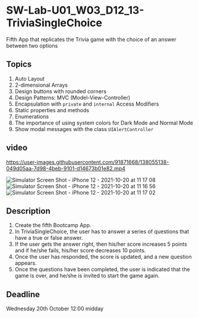 # SW-Lab-U01_W03_D12_13-TriviaSingleChoice
Fifth App that replicates the Trivia game with the choice of an answer between two options 

## Topics
1. Auto Layout
2. 2-dimensional Arrays
3. Design buttons with rounded corners
4. Design Patterns: MVC (Model-View-Controller)
5. Encapsulation with `private` and `internal` Access Modifiers
6. Static properties and methods
7. Enumerations
8. The importance of using system colors for Dark Mode and Normal Mode
9. Show modal messages with the class `UIAlertController`

## video

https://user-images.githubusercontent.com/91871668/138055138-049d05aa-7d98-4beb-9101-d14673b01e82.mp4

![Simulator Screen Shot - iPhone 12 - 2021-10-20 at 11 17 08](https://user-images.githubusercontent.com/91871668/138055196-b46fb55e-0a42-4bf1-b2c0-ca2c8117aceb.png)
![Simulator Screen Shot - iPhone 12 - 2021-10-20 at 11 16 56](https://user-images.githubusercontent.com/91871668/138055225-68565f52-149b-4575-9fea-e8fa8ae4e1aa.png)
![Simulator Screen Shot - iPhone 12 - 2021-10-20 at 11 17 02](https://user-images.githubusercontent.com/91871668/138055253-823ce3c8-59b3-49e6-937d-841541fd9ba9.png)



## Description
1. Create the fifth Bootcamp App. 
2. In TriviaSingleChoice, the user has to answer a series of questions that have a true or false answer. 
3. If the user gets the answer right, then his/her score increases 5 points and if he/she fails, his/her score decreases 10 points. 
4. Once the user has responded, the score is updated, and a new question appears. 
5. Once the questions have been completed, the user is indicated that the game is over, and he/she is invited to start the game again.

## Deadline 
Wednesday 20th October 12:00 midday
